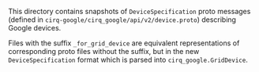 This directory contains snapshots of `DeviceSpecification` proto messages
(defined in `cirq-google/cirq_google/api/v2/device.proto`) describing Google devices.

Files with the suffix `_for_grid_device` are equivalent representations of corresponding proto files
without the suffix, but in the new `DeviceSpecification` format which is parsed into
`cirq_google.GridDevice`.
